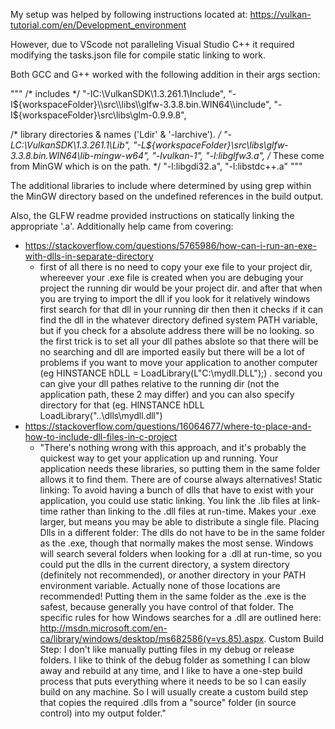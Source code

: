My setup was helped by following instructions located at: https://vulkan-tutorial.com/en/Development_environment

However, due to VScode not paralleling Visual Studio C++ it required modifying the tasks.json file for compile static linking to work.

Both GCC and G++ worked with the following addition in their args section:

"""
/* includes */
"-IC:\\VulkanSDK\\1.3.261.1\\Include",
"-I${workspaceFolder}\\src\\libs\\glfw-3.3.8.bin.WIN64\\include",
"-I${workspaceFolder}\\src\\libs\\glm-0.9.9.8",

/* library directories & names ('Ldir' & '-larchive'). */ 
"-LC:\\VulkanSDK\\1.3.261.1\\Lib",
"-L${workspaceFolder}\\src\\libs\\glfw-3.3.8.bin.WIN64\\lib-mingw-w64",
"-lvulkan-1",
"-l:libglfw3.a",
/* These come from MinGW which is on the path. */
"-l:libgdi32.a",
"-l:libstdc++.a"
"""

The additional libraries to include where determined by using grep within the MinGW directory based on the undefined references in the build output.

Also, the GLFW readme provided instructions on statically linking the appropriate '.a'. Additionally help came from covering:
* https://stackoverflow.com/questions/5765986/how-can-i-run-an-exe-with-dlls-in-separate-directory
    * first of all there is no need to copy your exe file to your project dir, whereever your .exe file is created when you are debuging your project the running dir would be your project dir. and after that when you are trying to import the dll if you look for it relatively windows first search for that dll in your running dir then then it checks if it can find the dll in the whatever directory defined system PATH variable, but if you check for a absolute address there will be no looking. so the first trick is to set all your dll pathes abslote so that there will be no searching and dll are imported easily but there will be a lot of problems if you want to move your application to another computer (eg HINSTANCE hDLL = LoadLibrary(L"C:\\mydll.DLL");) . second you can give your dll pathes relative to the running dir (not the application path, these 2 may differ) and you can also specify directory for that (eg. HINSTANCE hDLL  LoadLibrary("..\\dlls\\mydll.dll")
* https://stackoverflow.com/questions/16064677/where-to-place-and-how-to-include-dll-files-in-c-project
    * "There's nothing wrong with this approach, and it's probably the quickest way to get your application up and running. Your application needs these libraries, so putting them in the same folder allows it to find them. There are of course always alternatives! Static linking: To avoid having a bunch of dlls that have to exist with your application, you could use static linking. You link the .lib files at link-time rather than linking to the .dll files at run-time. Makes your .exe larger, but means you may be able to distribute a single file. Placing Dlls in a different folder: The dlls do not have to be in the same folder as the .exe, though that normally makes the most sense. Windows will search several folders when looking for a .dll at run-time, so you could put the dlls in the current directory, a system directory (definitely not recommended), or another directory in your PATH environment variable. Actually none of those locations are recommended! Putting them in the same folder as the .exe is the safest, because generally you have control of that folder. The specific rules for how Windows searches for a .dll are outlined here: http://msdn.microsoft.com/en-ca/library/windows/desktop/ms682586(v=vs.85).aspx. Custom Build Step: I don't like manually putting files in my debug or release folders. I like to think of the debug folder as something I can blow away and rebuild at any time, and I like to have a one-step build process that puts everything where it needs to be so I can easily build on any machine. So I will usually create a custom build step that copies the required .dlls from a "source" folder (in source control) into my output folder."
